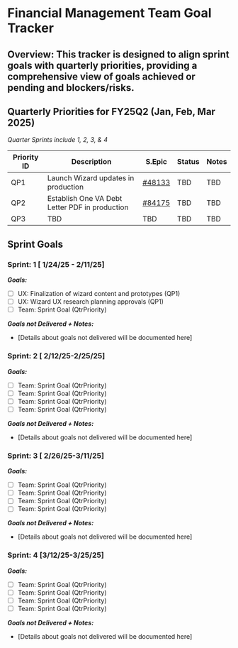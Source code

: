 
# Financial Management Team Goal Tracker  
**Overview:** This tracker is designed to align sprint goals with quarterly priorities, providing a comprehensive view of goals achieved or pending and blockers/risks.  
---  
  
## Quarterly Priorities for FY25Q2 (Jan, Feb, Mar 2025)  
*Quarter Sprints include 1, 2, 3, & 4*
  
| Priority ID | Description | S.Epic |Status | Notes |  
|-------------|---------------|-----------------|---------------|  ---------------|  
| QP1 | Launch Wizard updates in production| [#48133](https://github.com/orgs/department-of-veterans-affairs/projects/1514/views/6?pane=issue&itemId=88349041&issue=department-of-veterans-affairs%7Cva.gov-team%7C48133)| TBD |  TBD |  
| QP2 | Establish One VA Debt Letter PDF in production| [#84175](https://github.com/department-of-veterans-affairs/va.gov-team/issues/84175) | TBD | TBD |   
| QP3 | TBD | TBD | TBD |  TBD |  
  
  
## Sprint Goals  
### Sprint: 1 [ 1/24/25 - 2/11/25]  
**_Goals:_**
- [ ] UX: Finalization of wizard content and prototypes (QP1)  
- [ ] UX: Wizard UX research planning approvals (QP1)  
- [ ] Team: Sprint Goal (QtrPriority)  

_**Goals not Delivered + Notes:**_
 - [Details about goals not delivered will be documented here]

  
### Sprint: 2 [ 2/12/25-2/25/25]  
**_Goals:_**
- [ ] Team: Sprint Goal (QtrPriority)  
- [ ] Team: Sprint Goal (QtrPriority)  
- [ ] Team: Sprint Goal (QtrPriority)  
- [ ] Team: Sprint Goal (QtrPriority)  

_**Goals not Delivered + Notes:**_
 - [Details about goals not delivered will be documented here]
  
### Sprint: 3 [ 2/26/25-3/11/25]  
**_Goals:_**
- [ ] Team: Sprint Goal (QtrPriority)  
- [ ] Team: Sprint Goal (QtrPriority)  
- [ ] Team: Sprint Goal (QtrPriority)  
- [ ] Team: Sprint Goal (QtrPriority)  

_**Goals not Delivered + Notes:**_
 - [Details about goals not delivered will be documented here]
  
### Sprint: 4 [3/12/25-3/25/25]  
**_Goals:_**
- [ ] Team: Sprint Goal (QtrPriority)  
- [ ] Team: Sprint Goal (QtrPriority)  
- [ ] Team: Sprint Goal (QtrPriority)  
- [ ] Team: Sprint Goal (QtrPriority)
  
_**Goals not Delivered + Notes:**_
 - [Details about goals not delivered will be documented here]
  
